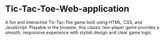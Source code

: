 # Tic-Tac-Toe-Web-application
A fun and interactive Tic-Tac-Toe game built using HTML, CSS, and JavaScript. Playable in the browser, this classic two-player game provides a smooth, responsive experience with stylish design and clear game logic.
